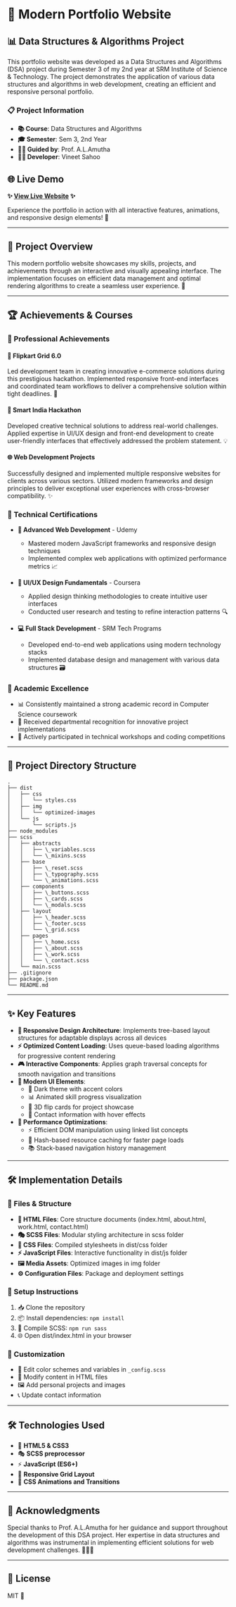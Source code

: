 # 🚀 Modern Portfolio Website

## 📊 Data Structures & Algorithms Project

This portfolio website was developed as a Data Structures and Algorithms (DSA) project during Semester 3 of my 2nd year at SRM Institute of Science & Technology. The project demonstrates the application of various data structures and algorithms in web development, creating an efficient and responsive personal portfolio.

### 📋 Project Information
- **📚 Course**: Data Structures and Algorithms
- **🎓 Semester**: Sem 3, 2nd Year
- **👩‍🏫 Guided by**: Prof. A.L.Amutha
- **👨‍💻 Developer**: Vineet Sahoo

## 🌐 Live Demo

**✨ [View Live Website](https://willowy-paprenjak-55b065.netlify.app/) ✨**

Experience the portfolio in action with all interactive features, animations, and responsive design elements! 🎨

---

## 📖 Project Overview

This modern portfolio website showcases my skills, projects, and achievements through an interactive and visually appealing interface. The implementation focuses on efficient data management and optimal rendering algorithms to create a seamless user experience. 💫

---

## 🏆 Achievements & Courses

### 🌟 Professional Achievements

#### 🛒 Flipkart Grid 6.0
Led development team in creating innovative e-commerce solutions during this prestigious hackathon. Implemented responsive front-end interfaces and coordinated team workflows to deliver a comprehensive solution within tight deadlines. 🎯

#### 🧠 Smart India Hackathon
Developed creative technical solutions to address real-world challenges. Applied expertise in UI/UX design and front-end development to create user-friendly interfaces that effectively addressed the problem statement. 💡

#### 🌐 Web Development Projects
Successfully designed and implemented multiple responsive websites for clients across various sectors. Utilized modern frameworks and design principles to deliver exceptional user experiences with cross-browser compatibility. ✨

### 📜 Technical Certifications

- **🚀 Advanced Web Development** - Udemy
  - Mastered modern JavaScript frameworks and responsive design techniques
  - Implemented complex web applications with optimized performance metrics 📈

- **🎨 UI/UX Design Fundamentals** - Coursera
  - Applied design thinking methodologies to create intuitive user interfaces
  - Conducted user research and testing to refine interaction patterns 🔍

- **💻 Full Stack Development** - SRM Tech Programs
  - Developed end-to-end web applications using modern technology stacks
  - Implemented database design and management with various data structures 🗃️

### 🎯 Academic Excellence

- 📊 Consistently maintained a strong academic record in Computer Science coursework
- 🏅 Received departmental recognition for innovative project implementations
- 💪 Actively participated in technical workshops and coding competitions

---

## 📁 Project Directory Structure

```
.
├── dist
│   ├── css
│   │   └── styles.css
│   ├── img
│   │   └── optimized-images
│   └── js
│       └── scripts.js
├── node_modules
├── scss
│   ├── abstracts
│   │   ├── \_variables.scss
│   │   └── \_mixins.scss
│   ├── base
│   │   ├── \_reset.scss
│   │   ├── \_typography.scss
│   │   └── \_animations.scss
│   ├── components
│   │   ├── \_buttons.scss
│   │   ├── \_cards.scss
│   │   └── \_modals.scss
│   ├── layout
│   │   ├── \_header.scss
│   │   ├── \_footer.scss
│   │   └── \_grid.scss
│   ├── pages
│   │   ├── \_home.scss
│   │   ├── \_about.scss
│   │   ├── \_work.scss
│   │   └── \_contact.scss
│   └── main.scss
├── .gitignore
├── package.json
└── README.md
```

---

## ✨ Key Features

* **📱 Responsive Design Architecture**: Implements tree-based layout structures for adaptable displays across all devices
* **⚡ Optimized Content Loading**: Uses queue-based loading algorithms for progressive content rendering
* **🎮 Interactive Components**: Applies graph traversal concepts for smooth navigation and transitions
* **🎨 Modern UI Elements**: 
  - 🌙 Dark theme with accent colors
  - 📊 Animated skill progress visualization
  - 🔄 3D flip cards for project showcase
  - 🎯 Contact information with hover effects
* **🚀 Performance Optimizations**:
  - ⚡ Efficient DOM manipulation using linked list concepts
  - 🔄 Hash-based resource caching for faster page loads
  - 📚 Stack-based navigation history management

---

## 🛠️ Implementation Details

### 📂 Files & Structure

* **📄 HTML Files**: Core structure documents (index.html, about.html, work.html, contact.html)
* **🎭 SCSS Files**: Modular styling architecture in scss folder
* **🎨 CSS Files**: Compiled stylesheets in dist/css folder
* **⚡ JavaScript Files**: Interactive functionality in dist/js folder
* **🖼️ Media Assets**: Optimized images in img folder
* **⚙️ Configuration Files**: Package and deployment settings

### 🚀 Setup Instructions

1. 📥 Clone the repository
2. 📦 Install dependencies: `npm install`
3. 🎨 Compile SCSS: `npm run sass`
4. 🌐 Open dist/index.html in your browser

### 🎨 Customization

* 🎨 Edit color schemes and variables in `_config.scss`
* 📝 Modify content in HTML files
* 🖼️ Add personal projects and images
* 📞 Update contact information

---

## 🛠️ Technologies Used

* 📄 **HTML5 & CSS3**
* 🎭 **SCSS preprocessor**
* ⚡ **JavaScript (ES6+)**
* 📱 **Responsive Grid Layout**
* 🎨 **CSS Animations and Transitions**

---

## 🙏 Acknowledgments

Special thanks to Prof. A.L.Amutha for her guidance and support throughout the development of this DSA project. Her expertise in data structures and algorithms was instrumental in implementing efficient solutions for web development challenges. 👩‍🏫✨

---

## 📄 License

MIT 📝
